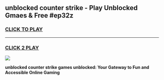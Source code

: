
## unblocked counter strike - Play Unblocked Gmaes & Free #ep32z
<h3>
<a href="https://news.freeplayer.one?title=unblocked_counter_strike&ref=24F">CLICK TO PLAY</a></h3>
<hr>

<h3>
<a href="https://news.freeplayer.one?title=unblocked_counter_strike&ref=24F">CLICK 2 PLAY</a>
  
</h3>

<a href="https://news.freeplayer.one?title=unblocked_counter_strike&ref=24F/"><img src="https://clearcache.store/games.png"></a>


**unblocked counter strike games unblocked: Your Gateway to Fun and Accessible Online Gaming**
